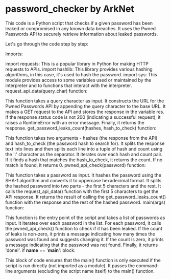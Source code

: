 # password_checker by ArkNet

This code is a Python script that checks if a given password has been leaked or compromised in any known data breaches. It uses the Pwned Passwords API to securely retrieve information about leaked passwords.

Let's go through the code step by step:

Imports:

import requests: This is a popular library in Python for making HTTP requests to APIs.
import hashlib: This library provides various hashing algorithms, in this case, it's used to hash the password.
import sys: This module provides access to some variables used or maintained by the interpreter and to functions that interact with the interpreter.
request_api_data(query_char) function:

This function takes a query character as input.
It constructs the URL for the Pwned Passwords API by appending the query character to the base URL.
It makes a GET request to the API and stores the response in the variable res.
If the response status code is not 200 (indicating a successful request), it raises a RuntimeError with an error message.
Finally, it returns the response.
get_password_leaks_count(hashes, hash_to_check) function:

This function takes two arguments - hashes (the response from the API) and hash_to_check (the password hash to search for).
It splits the response text into lines and then splits each line into a tuple of hash and count using the ':' character as the separator.
It iterates over each hash and count pair.
If it finds a hash that matches the hash_to_check, it returns the count.
If no match is found, it returns 0.
pwned_api_check(password) function:

This function takes a password as input.
It hashes the password using the SHA-1 algorithm and converts it to uppercase hexadecimal format.
It splits the hashed password into two parts - the first 5 characters and the rest.
It calls the request_api_data() function with the first 5 characters to get the API response.
It returns the result of calling the get_password_leaks_count() function with the response and the rest of the hashed password.
main(args) function:

This function is the entry point of the script and takes a list of passwords as input.
It iterates over each password in the list.
For each password, it calls the pwned_api_check() function to check if it has been leaked.
If the count of leaks is non-zero, it prints a message indicating how many times the password was found and suggests changing it.
If the count is zero, it prints a message indicating that the password was not found.
Finally, it returns 'done!'.
if __name__ == '__main__': block:

This block of code ensures that the main() function is only executed if the script is run directly (not imported as a module).
It passes the command-line arguments (excluding the script name itself) to the main() function.